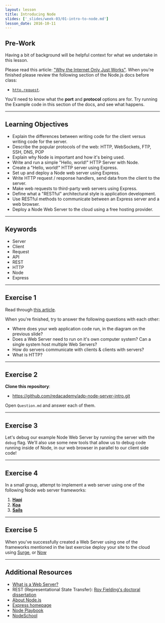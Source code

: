 ```yaml
---
layout: lesson
title: Introducing Node
slides: ['_slides/week-03/01-intro-to-node.md']
lesson_date: 2016-10-11
---
```


## Pre-Work

Having a bit of background will be helpful context for what we undertake in this lesson.

Please read this article: ["Why the Internet Only Just Works"](http://fermatslibrary.com/s/why-the-internet-only-just-works).
When you're finished please review the following section of the Node.js docs before class:

- [`http.request`](https://nodejs.org/dist/latest-v6.x/docs/api/http.html#http_http_request_options_callback).

You'll need to know what the **port** and **protocol** options are for. Try running the Example code in this section of the docs, and see what happens.

---

## Learning Objectives

- Explain the differences between writing code for the client versus writing code for the server.
- Describe the popular protocols of the web: HTTP, WebSockets, FTP, SSH, DNS, POP
- Explain why Node is important and how it's being used.
- Write and run a simple "Hello, world!" HTTP Server with Node.
- Create a "Hello, world!" HTTP server using Express.
- Set up and deploy a Node web server using Express.
- Write HTTP request / response handlers, send data from the client to the server.
- Make web requests to third-party web servers using Express.
- Define what a "RESTful" architectural style is application development.
- Use RESTful methods to communicate between an Express server and a web browser.
- Deploy a Node Web Server to the cloud using a free hosting provider.

---

## Keywords

- Server
- Client
- Request
- API
- REST
- HTTP
- Node
- Express

---

## Exercise 1

Read through [this article](https://webhostinggeeks.com/blog/what-are-web-servers-and-why-are-they-needed/).

When you're finished, try to answer the following questions with each other:

- Where does your web application code run, in the diagram on the previous slide?
- Does a Web Server need to run on it's own computer system? Can a single system
host multiple Web Servers?
- How do servers communicate with clients & clients with servers?
- What is HTTP?

---

## Exercise 2

**Clone this repository**:

- https://github.com/redacademy/adp-node-server-intro.git

Open `Question.md` and answer each of them.

---

## Exercise 3

Let's debug our example Node Web Server by running the server with the `debug` flag.
We'll also use some new tools that allow us to debug code running inside of Node,
in our web browser in parallel to our client side code!

---

## Exercise 4

In a small group, attempt to implement a web server using one of the following Node web server frameworks:

1. [**Hapi**](http://hapijs.com/)
2. [**Koa**](http://koajs.com/)
3. [**Sails**](http://sailsjs.org/)

---

## Exercise 5

When you've successfully created a Web Server using one of the frameworks mentioned in the last exercise
deploy your site to the cloud using [Surge](http://surge.sh/), or [Now](https://zeit.co/now)

---

## Additional Resources

- [What is a Web Server?](https://developer.mozilla.org/en-US/Learn/Common_questions/What_is_a_web_server) <br/>
- REST (Representational State Transfer): [Roy Fielding's doctoral dissertation](http://www.ics.uci.edu/~fielding/pubs/dissertation/top.htm)
- [About Node.js](https://nodejs.org/en/about/)
- [Express homepage](https://expressjs.com/)
- [Node Playbook](https://github.com/HiFaraz/node-playbook/blob/master/README.md)
- [NodeSchool](http://nodeschool.io/)
